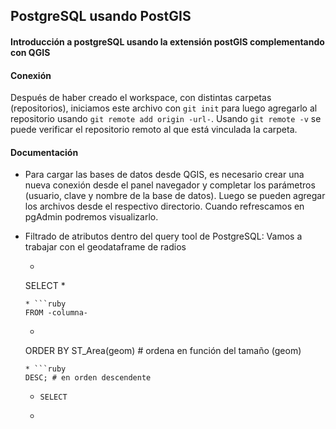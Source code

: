 ## PostgreSQL usando PostGIS
#### Introducción a postgreSQL usando la extensión postGIS complementando con QGIS

#### Conexión
Después de haber creado el workspace, con distintas carpetas (repositorios), iniciamos este archivo con ```git init``` para luego agregarlo al repositorio usando ```git remote add origin -url-```. Usando ```git remote -v``` se puede verificar el repositorio remoto al que está vinculada la carpeta.

#### Documentación
* Para cargar las bases de datos desde QGIS, es necesario crear una nueva conexión desde el panel navegador y completar los parámetros (usuario, clave y nombre de la base de datos). Luego se pueden agregar los archivos desde el respectivo directorio. Cuando refrescamos en pgAdmin podremos visualizarlo.

* Filtrado de atributos dentro del query tool de PostgreSQL:
Vamos a trabajar con el geodataframe de radios
    * ```ruby
    SELECT *
    ```
    * ```ruby
    FROM -columna-
    ```
    * ```ruby
    ORDER BY ST_Area(geom) # ordena en función del tamaño (geom)
    ```
    * ```ruby
    DESC; # en orden descendente
    ```

    * ```SELECT```
    * ```FROM 
